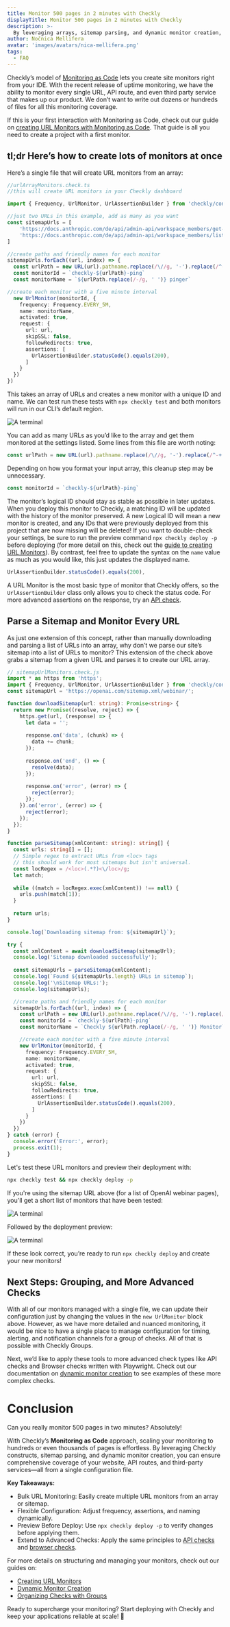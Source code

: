 ```yaml
---
title: Monitor 500 pages in 2 minutes with Checkly
displayTitle: Monitor 500 pages in 2 minutes with Checkly
description: >-
  By leveraging arrays, sitemap parsing, and dynamic monitor creation, you can ensure comprehensive coverage of your website, API routes, and third-party services—all from a single configuration file.
author: Nočnica Mellifera
avatar: 'images/avatars/nica-mellifera.png'
tags:
  - FAQ
---
```


Checkly’s model of [Monitoring as Code](https://www.checklyhq.com/guides/getting-started-with-monitoring-as-code/) lets you create site monitors right from your IDE. With the recent release of uptime monitoring, we have the ability to monitor every single URL, API route, and even third party service that makes up our product. We don’t want to write out dozens or hundreds of files for all this monitoring coverage. 

If this is your first interaction with Monitoring as Code, check out our guide on [creating URL Monitors with Monitoring as Code](https://www.checklyhq.com/guides/url-monitoring/). That guide is all you need to create a project with a first monitor.

## tl;dr Here’s how to create lots of monitors at once

Here’s a single file that will create URL monitors from an array:

```ts
//urlArrayMonitors.check.ts
//this will create URL monitors in your Checkly dashboard

import { Frequency, UrlMonitor, UrlAssertionBuilder } from 'checkly/constructs'

//just two URLs in this example, add as many as you want
const sitemapUrls = [
    'https://docs.anthropic.com/de/api/admin-api/workspace_members/get-workspace-member',
    'https://docs.anthropic.com/de/api/admin-api/workspace_members/list-workspace-members'
]

//create paths and friendly names for each monitor
sitemapUrls.forEach((url, index) => {
  const urlPath = new URL(url).pathname.replace(/\//g, '-').replace(/^-+|-+$/g, '') || 'root'
  const monitorId = `checkly-${urlPath}-ping`
  const monitorName = `${urlPath.replace(/-/g, ' ')} pinger`

//create each monitor with a five minute interval
  new UrlMonitor(monitorId, {
    frequency: Frequency.EVERY_5M,
    name: monitorName,
    activated: true,
    request: {
      url: url,
      skipSSL: false,
      followRedirects: true,
      assertions: [
        UrlAssertionBuilder.statusCode().equals(200),
      ]
    }
  })
})
```

This takes an array of URLs and creates a new monitor with a unique ID and name. We can test run these tests with `npx checkly test` and both monitors will run in our CLI’s default region.

![A terminal](/guides/images/monitor-many-urls-01.png)

You can add as many URLs as you’d like to the array and get them monitored at the settings listed. Some lines from this file are worth noting:

```ts
const urlPath = new URL(url).pathname.replace(/\//g, '-').replace(/^-+|-+$/g, '') || 'root'
```

Depending on how you format your input array, this cleanup step may be unnecessary.

```ts
const monitorId = `checkly-${urlPath}-ping`
```

The monitor’s logical ID should stay as stable as possible in later updates. When you deploy this monitor to Checkly, a matching ID will be updated with the history of the monitor preserved. A new Logical ID will mean a new monitor is created, and any IDs that were previously deployed from this project that are now missing will be deleted! If you want to double-check your settings, be sure to run the preview command `npx checkly deploy -p` before deploying (for more detail on this, check out the [guide to creating URL Monitors](https://www.checklyhq.com/guides/url-monitoring/)). By contrast, feel free to update the syntax on the `name` value as much as you would like, this just updates the displayed name.

```ts
UrlAssertionBuilder.statusCode().equals(200),
```

A URL Monitor is the most basic type of monitor that Checkly offers, so the `UrlAssertionBuilder` class only allows you to check the status code. For more advanced assertions on the response, try an [API check](https://www.checklyhq.com/docs/api-checks/#cli-example).

## Parse a Sitemap and Monitor Every URL

As just one extension of this concept, rather than manually downloading and parsing a list of URLs into an array, why don’t we parse our site’s sitemap into a list of URLs to monitor? This extension of the check above grabs a sitemap from a given URL and parses it to create our URL array.

```ts
// sitemapUrlMonitors.check.js
import * as https from 'https';
import { Frequency, UrlMonitor, UrlAssertionBuilder } from 'checkly/constructs'
const sitemapUrl = 'https://openai.com/sitemap.xml/webinar/';

function downloadSitemap(url: string): Promise<string> {
  return new Promise((resolve, reject) => {
    https.get(url, (response) => {
      let data = '';
      
      response.on('data', (chunk) => {
        data += chunk;
      });
      
      response.on('end', () => {
        resolve(data);
      });
      
      response.on('error', (error) => {
        reject(error);
      });
    }).on('error', (error) => {
      reject(error);
    });
  });
}

function parseSitemap(xmlContent: string): string[] {
  const urls: string[] = [];
  // Simple regex to extract URLs from <loc> tags
  // this should work for most sitemaps but isn't universal.
  const locRegex = /<loc>(.*?)<\/loc>/g;
  let match;
  
  while ((match = locRegex.exec(xmlContent)) !== null) {
    urls.push(match[1]);
  }
  
  return urls;
}

console.log(`Downloading sitemap from: ${sitemapUrl}`);

try {
  const xmlContent = await downloadSitemap(sitemapUrl);
  console.log('Sitemap downloaded successfully');
  
  const sitemapUrls = parseSitemap(xmlContent);
  console.log(`Found ${sitemapUrls.length} URLs in sitemap`);
  console.log('\nSitemap URLs:');
  console.log(sitemapUrls);

  //create paths and friendly names for each monitor
  sitemapUrls.forEach((url, index) => {
    const urlPath = new URL(url).pathname.replace(/\//g, '-').replace(/^-+|-+$/g, '') || 'root'
    const monitorId = `checkly-${urlPath}-ping`
    const monitorName = `Checkly ${urlPath.replace(/-/g, ' ')} Monitor`

    //create each monitor with a five minute interval
    new UrlMonitor(monitorId, {
      frequency: Frequency.EVERY_5M,
      name: monitorName,
      activated: true,
      request: {
        url: url,
        skipSSL: false,
        followRedirects: true,
        assertions: [
          UrlAssertionBuilder.statusCode().equals(200),
        ]
      }
    })
  })
} catch (error) {
  console.error('Error:', error);
  process.exit(1);
}
```

Let's test these URL monitors and preview their deployment with:

```bash
npx checkly test && npx checkly deploy -p
```

If you're using the sitemap URL above (for a list of OpenAI webinar pages), you'll get a short list of monitors that have been tested:

![A terminal](/guides/images/monitor-many-urls-02.png)

Followed by the deployment preview:

![A terminal](/guides/images/monitor-many-urls-03.png)

If these look correct, you’re ready to run `npx checkly deploy` and create your new monitors!

## Next Steps: Grouping, and More Advanced Checks

With all of our monitors managed with a single file, we can update their configuration just by changing the values in the `new UrlMonitor` block above. However, as we have more detailed and nuanced monitoring, it would be nice to have a single place to manage configuration for timing, alerting, and notification channels for a group of checks. All of that is possible with Checkly Groups.

Next, we’d like to apply these tools to more advanced check types like API checks and Browser checks written with Playwright. Check out our documentation on [dynamic monitor creation](https://www.checklyhq.com/docs/cli/dynamic-check-creation/) to see examples of these more complex checks. 

# Conclusion

Can you really monitor 500 pages in two minutes? Absolutely!

With Checkly’s **Monitoring as Code** approach, scaling your monitoring to hundreds or even thousands of pages is effortless. By leveraging Checkly constructs, sitemap parsing, and dynamic monitor creation, you can ensure comprehensive coverage of your website, API routes, and third-party services—all from a single configuration file.

**Key Takeaways:**

- Bulk URL Monitoring: Easily create multiple URL monitors from an array or sitemap.
- Flexible Configuration: Adjust frequency, assertions, and naming dynamically.
- Preview Before Deploy: Use `npx checkly deploy -p` to verify changes before applying them.
- Extend to Advanced Checks: Apply the same principles to [API checks](https://www.checklyhq.com/docs/api-checks/) and [browser checks](https://www.checklyhq.com/docs/browser-checks/).

For more details on structuring and managing your monitors, check out our guides on:

- [Creating URL Monitors](https://www.checklyhq.com/docs/url-monitors/)
- [Dynamic Monitor Creation](https://www.checklyhq.com/docs/cli/dynamic-check-creation/)
- [Organizing Checks with Groups](https://www.checklyhq.com/docs/groups/)

Ready to supercharge your monitoring? Start deploying with Checkly and keep your applications reliable at scale! 🚀